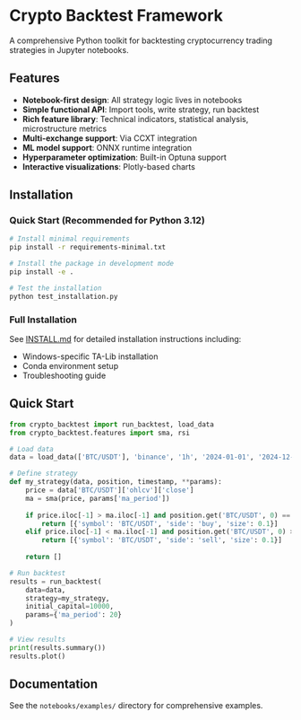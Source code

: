# Crypto Backtest Framework

A comprehensive Python toolkit for backtesting cryptocurrency trading strategies in Jupyter notebooks.

## Features

- **Notebook-first design**: All strategy logic lives in notebooks
- **Simple functional API**: Import tools, write strategy, run backtest
- **Rich feature library**: Technical indicators, statistical analysis, microstructure metrics
- **Multi-exchange support**: Via CCXT integration
- **ML model support**: ONNX runtime integration
- **Hyperparameter optimization**: Built-in Optuna support
- **Interactive visualizations**: Plotly-based charts

## Installation

### Quick Start (Recommended for Python 3.12)

```bash
# Install minimal requirements
pip install -r requirements-minimal.txt

# Install the package in development mode
pip install -e .

# Test the installation
python test_installation.py
```

### Full Installation

See [INSTALL.md](INSTALL.md) for detailed installation instructions including:
- Windows-specific TA-Lib installation
- Conda environment setup
- Troubleshooting guide

## Quick Start

```python
from crypto_backtest import run_backtest, load_data
from crypto_backtest.features import sma, rsi

# Load data
data = load_data(['BTC/USDT'], 'binance', '1h', '2024-01-01', '2024-12-31')

# Define strategy
def my_strategy(data, position, timestamp, **params):
    price = data['BTC/USDT']['ohlcv']['close']
    ma = sma(price, params['ma_period'])
    
    if price.iloc[-1] > ma.iloc[-1] and position.get('BTC/USDT', 0) == 0:
        return [{'symbol': 'BTC/USDT', 'side': 'buy', 'size': 0.1}]
    elif price.iloc[-1] < ma.iloc[-1] and position.get('BTC/USDT', 0) > 0:
        return [{'symbol': 'BTC/USDT', 'side': 'sell', 'size': 0.1}]
    
    return []

# Run backtest
results = run_backtest(
    data=data,
    strategy=my_strategy,
    initial_capital=10000,
    params={'ma_period': 20}
)

# View results
print(results.summary())
results.plot()
```

## Documentation

See the `notebooks/examples/` directory for comprehensive examples.
